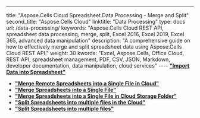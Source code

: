 ---
title: "Aspose.Cells Cloud Spreadsheet Data Processing - Merge and Split"
second_title: "Aspose.Cells Cloud"
linktitle: "Data Processing"
type: docs
url: /data-processing/
keywords: "Aspose.Cells Cloud REST API, spreadsheet data processing, merge, split, Excel 2016, Excel 2019, Excel 365, advanced data manipulation"
description: "A comprehensive guide on how to effectively merge and split spreadsheet data using Aspose.Cells Cloud REST API."
weight: 30
kwords: "Excel, Aspose.Cells, Office Cloud, REST API, spreadsheet management, PDF, CSV, JSON, Markdown, developer documentation, data manipulation, cloud services"
---- **["Import Data into Spreadsheet"](https://docs.aspose.cloud/cells/import-data-into-spreadsheet/)**
- **["Merge Remote Spreadsheets into a Single File in Cloud"](https://docs.aspose.cloud/cells/merge-remote-spreadsheet/)**
- **["Merge Spreadsheets into a Single File"](https://docs.aspose.cloud/cells/merge-spreadsheets/)**
- **["Merge Spreadsheets into a Single File in Cloud Storage Folder"](https://docs.aspose.cloud/cells/merge-spreadsheets-in-remote-folder/)**
- **["Split Spreadsheets into multiple files in the Cloud"](https://docs.aspose.cloud/cells/split-remote-spreadsheet/)**
- **["Split Spreadsheets into multiple files"](https://docs.aspose.cloud/cells/split-spreadsheet/)**